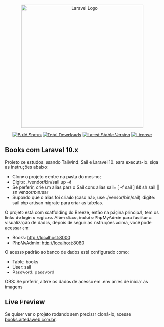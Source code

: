 <p align="center"><a href="https://laravel.com" target="_blank"><img src="https://raw.githubusercontent.com/laravel/art/master/logo-lockup/5%20SVG/2%20CMYK/1%20Full%20Color/laravel-logolockup-cmyk-red.svg" width="400" alt="Laravel Logo"></a></p>

<p align="center">
<a href="https://github.com/laravel/framework/actions"><img src="https://github.com/laravel/framework/workflows/tests/badge.svg" alt="Build Status"></a>
<a href="https://packagist.org/packages/laravel/framework"><img src="https://img.shields.io/packagist/dt/laravel/framework" alt="Total Downloads"></a>
<a href="https://packagist.org/packages/laravel/framework"><img src="https://img.shields.io/packagist/v/laravel/framework" alt="Latest Stable Version"></a>
<a href="https://packagist.org/packages/laravel/framework"><img src="https://img.shields.io/packagist/l/laravel/framework" alt="License"></a>
</p>

## Books com Laravel 10.x

Projeto de estudos, usando Tailwind, Sail e Laravel 10, para executá-lo, siga as instruções abaixo:

- Clone o projeto e entre na pasta do mesmo;
- Digite: ./vendor/bin/sail up -d
- Se preferir, crie um alias para o Sail com: alias sail='[ -f sail ] && sh sail || sh vendor/bin/sail'
- Supondo que o alias foi criado (caso não, use ./vendor/bin/sail), digite: sail php artisan migrate para criar as tabelas.

O projeto está com scaffolding do Breeze, então na página principal, tem os links de login e registro.
Além disso, inclui o PhpMyAdmin para facilitar a visualização de dados, depois de seguir as instruções acima, você pode acessar em:
- Books: [http://localhost:8000](http://localhost:8000)
- PhpMyAdmin: [http://localhost:8080](http://localhost:8080)

O acesso padrão ao banco de dados está configurado como:
- Table: books
- User: sail
- Password: password

OBS: Se preferir, altere os dados de acesso em .env antes de iniciar as imagens.

## Live Preview
Se quiser ver o projeto rodando sem precisar cloná-lo, acesse [books.artedaweb.com.br](https://books.artedaweb.com.br).
